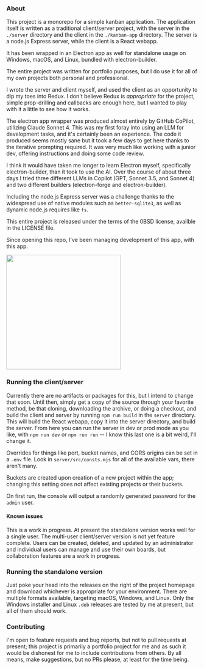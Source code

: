 ### About
This project is a monorepo for a simple kanban application.  The application itself is written as a traditional client/server project, with the server in the `./server` directory and the client in the `./kanban-app` directory.  The server is a node.js Express server, while the client is a React webapp.

It has been wrapped in an Electron app as well for standalone usage on Windows, macOS, and Linux, bundled with electron-builder.

The entire project was written for portfolio purposes, but I do use it for all of my own projects both personal and professional.

I wrote the server and client myself, and used the client as an opportunity to dip my toes into Redux.  I don't believe Redux is *appropriate* for the project, simple prop-drilling and callbacks are enough here, but I wanted to play with it a little to see how it works.

The electron app wrapper was produced almost entirely by GitHub CoPilot, utilizing Claude Sonnet 4.  This was my first foray into using an LLM for development tasks, and it's certainly been an experience.  The code it produced seems mostly sane but it took a few days to get here thanks to the iterative prompting required.  It was very much like working with a junior dev, offering instructions and doing some code review.

I think it would have taken me longer to learn Electron myself, specifically electron-builder, than it took to use the AI.  Over the course of about three days I tried three different LLMs in Copilot (GPT, Sonnet 3.5, and Sonnet 4) and two different builders (electron-forge and electron-builder).

Including the node.js Express server was a challenge thanks to the widespread use of native modules such as `better-sqlite3`, as well as dynamic node.js requires like `fs`.

This entire project is released under the terms of the 0BSD license, availble in the LICENSE file.

Since opening this repo, I've been managing development of this app, with this app.

<img src="https://i.imgur.com/AKJCGCo.png" width="300px" />

### Running the client/server
Currently there are no artifacts or packages for this, but I intend to change that soon.  Until then, simply get a copy of the source through your favorite method, be that cloning, downloading the archive, or doing a checkout, and build the client and server by running `npm run build` in the `server` directory.  This will build the React webapp, copy it into the server directory, and build the server.  From here you can run the server in dev or prod mode as you like, with `npm run dev` or `npm run run` -- I know this last one is a bit weird, I'll change it.

Overrides for things like port, bucket names, and CORS origins can be set in a `.env` file.  Look in `server/src/consts.mjs` for all of the available vars, there aren't many.

Buckets are created upon creation of a new project within the app; changing this setting does not affect existing projects or their buckets.

On first run, the console will output a randomly generated password for the `admin` user.

#### Known issues
This is a work in progress.  At present the standalone version works well for a single user.  The multi-user client/server version is not yet feature complete.  Users can be created, deleted, and updated by an administrator and individual users can manage and use their own boards, but collaboration features are a work in progress.

### Running the standalone version
Just poke your head into the releases on the right of the project homepage and download whichever is appropriate for your environment.  There are multiple formats available, targeting macOS, Windows, and Linux.  Only the Windows installer and Linux `.deb` releases are tested by me at present, but all of them should work.

### Contributing
I'm open to feature requests and bug reports, but not to pull requests at present; this project is primarily a portfolio project for me and as such it would be dishonest for me to include contributions from others.  By all means, make suggestions, but no PRs please, at least for the time being.
